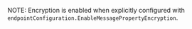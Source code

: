 NOTE: Encryption is enabled when explicitly configured with `endpointConfiguration.EnableMessagePropertyEncryption`.